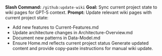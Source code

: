 **Slash Command:** `/github:update-wiki`
**Goal:** Sync current project state to wiki pages for GPT-5 context.
**Prompt:**
Update relevant wiki pages with current project state:
- Add new features to Current-Features.md
- Update architecture changes in Architecture-Overview.md  
- Document new patterns in Data-Model.md
- Ensure Home.md reflects current project status
Generate updated content and provide copy-paste instructions for manual wiki update.
